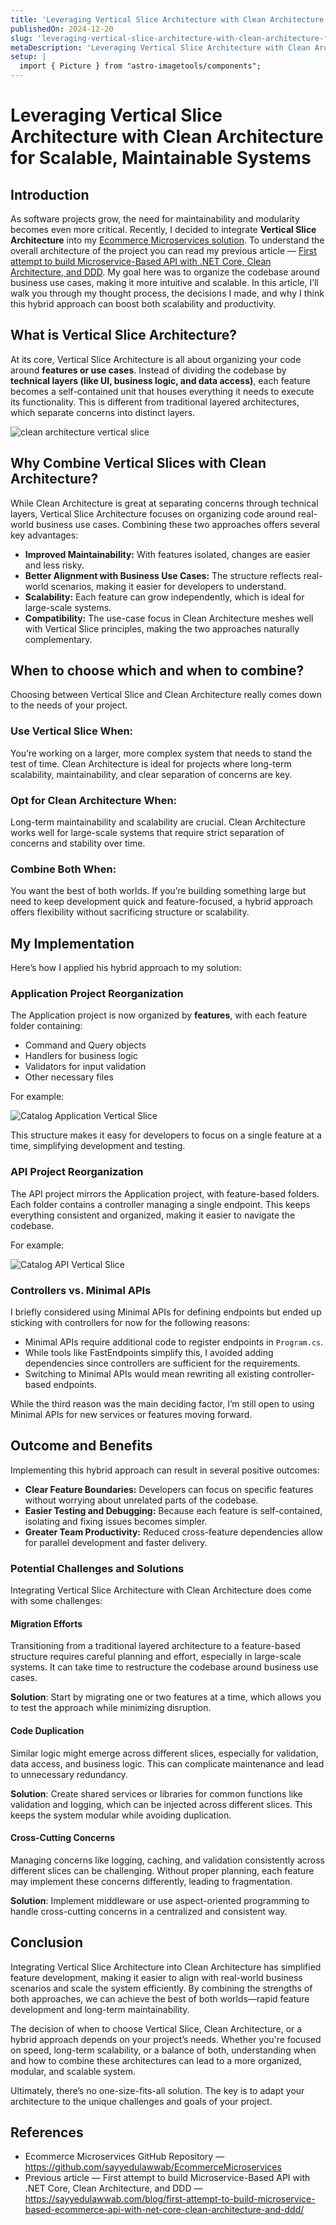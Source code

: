 ```yaml
---
title: 'Leveraging Vertical Slice Architecture with Clean Architecture for Scalable, Maintainable Systems'
publishedOn: 2024-12-20
slug: 'leveraging-vertical-slice-architecture-with-clean-architecture-for-scalable-maintainable-systems'
metaDescription: 'Leveraging Vertical Slice Architecture with Clean Architecture for Scalable, Maintainable Systems'
setup: |
  import { Picture } from "astro-imagetools/components";
---
```


# Leveraging Vertical Slice Architecture with Clean Architecture for Scalable, Maintainable Systems

## Introduction

As software projects grow, the need for maintainability and modularity becomes even more critical. Recently, I decided to integrate **Vertical Slice Architecture** into my <a href="https://github.com/sayyedulawwab/EcommerceMicroservices" target="_blank">Ecommerce Microservices solution</a>. To understand the overall architecture of the project you can read my previous article — <a href="https://sayyedulawwab.com/blog/first-attempt-to-build-microservice-based-ecommerce-api-with-net-core-clean-architecture-and-ddd/" target="_blank">First attempt to build Microservice-Based API with .NET Core, Clean Architecture, and DDD</a>. My goal here was to organize the codebase around business use cases, making it more intuitive and scalable. In this article, I’ll walk you through my thought process, the decisions I made, and why I think this hybrid approach can boost both scalability and productivity.

## What is Vertical Slice Architecture?

At its core, Vertical Slice Architecture is all about organizing your code around **features or use cases**. Instead of dividing the codebase by **technical layers (like UI, business logic, and data access)**, each feature becomes a self-contained unit that houses everything it needs to execute its functionality. This is different from traditional layered architectures, which separate concerns into distinct layers.

![clean architecture vertical slice](./attachments/clean-architecture-vertical-slice-676439436144b.webp)

## Why Combine Vertical Slices with Clean Architecture?

While Clean Architecture is great at separating concerns through technical layers, Vertical Slice Architecture focuses on organizing code around real-world business use cases. Combining these two approaches offers several key advantages:

- **Improved Maintainability:** With features isolated, changes are easier and less risky.
- **Better Alignment with Business Use Cases:** The structure reflects real-world scenarios, making it easier for developers to understand.
- **Scalability:** Each feature can grow independently, which is ideal for large-scale systems.
- **Compatibility:** The use-case focus in Clean Architecture meshes well with Vertical Slice principles, making the two approaches naturally complementary.

## When to choose which and when to combine?

Choosing between Vertical Slice and Clean Architecture really comes down to the needs of your project.

### Use Vertical Slice When:

You’re working on a larger, more complex system that needs to stand the test of time. Clean Architecture is ideal for projects where long-term scalability, maintainability, and clear separation of concerns are key.

### Opt for Clean Architecture When:

Long-term maintainability and scalability are crucial. Clean Architecture works well for large-scale systems that require strict separation of concerns and stability over time.

### Combine Both When:

You want the best of both worlds. If you’re building something large but need to keep development quick and feature-focused, a hybrid approach offers flexibility without sacrificing structure or scalability.

## My Implementation

Here’s how I applied his hybrid approach to my solution:

### Application Project Reorganization

The Application project is now organized by **features**, with each feature folder containing:

- Command and Query objects
- Handlers for business logic
- Validators for input validation
- Other necessary files

For example:

![Catalog Application Vertical Slice](./attachments/catalog-application-vertical-slice-6764394291786.webp)

This structure makes it easy for developers to focus on a single feature at a time, simplifying development and testing.

### API Project Reorganization

The API project mirrors the Application project, with feature-based folders. Each folder contains a controller managing a single endpoint. This keeps everything consistent and organized, making it easier to navigate the codebase.

For example:

![Catalog API Vertical Slice](./attachments/catalog-api-vertical-slice-67643942a1767.webp)

### Controllers vs. Minimal APIs

I briefly considered using Minimal APIs for defining endpoints but ended up sticking with controllers for now for the following reasons:

- Minimal APIs require additional code to register endpoints in `Program.cs`.
- While tools like FastEndpoints simplify this, I avoided adding dependencies since controllers are sufficient for the requirements.
- Switching to Minimal APIs would mean rewriting all existing controller-based endpoints.

While the third reason was the main deciding factor, I’m still open to using Minimal APIs for new services or features moving forward.

## Outcome and Benefits

Implementing this hybrid approach can result in several positive outcomes:

- **Clear Feature Boundaries:** Developers can focus on specific features without worrying about unrelated parts of the codebase.
- **Easier Testing and Debugging:** Because each feature is self-contained, isolating and fixing issues becomes simpler.
- **Greater Team Productivity:** Reduced cross-feature dependencies allow for parallel development and faster delivery.

### Potential Challenges and Solutions

Integrating Vertical Slice Architecture with Clean Architecture does come with some challenges:

#### Migration Efforts

Transitioning from a traditional layered architecture to a feature-based structure requires careful planning and effort, especially in large-scale systems. It can take time to restructure the codebase around business use cases.

**Solution**: Start by migrating one or two features at a time, which allows you to test the approach while minimizing disruption.

#### Code Duplication

Similar logic might emerge across different slices, especially for validation, data access, and business logic. This can complicate maintenance and lead to unnecessary redundancy.

**Solution**: Create shared services or libraries for common functions like validation and logging, which can be injected across different slices. This keeps the system modular while avoiding duplication.

#### Cross-Cutting Concerns

Managing concerns like logging, caching, and validation consistently across different slices can be challenging. Without proper planning, each feature may implement these concerns differently, leading to fragmentation.

**Solution**: Implement middleware or use aspect-oriented programming to handle cross-cutting concerns in a centralized and consistent way.

## Conclusion

Integrating Vertical Slice Architecture into Clean Architecture has simplified feature development, making it easier to align with real-world business scenarios and scale the system efficiently. By combining the strengths of both approaches, we can achieve the best of both worlds—rapid feature development and long-term maintainability.

The decision of when to choose Vertical Slice, Clean Architecture, or a hybrid approach depends on your project’s needs. Whether you're focused on speed, long-term scalability, or a balance of both, understanding when and how to combine these architectures can lead to a more organized, modular, and scalable system.

Ultimately, there’s no one-size-fits-all solution. The key is to adapt your architecture to the unique challenges and goals of your project.

## References

<ul>
  <li class="break-words">
    Ecommerce Microservices GitHub Repository —
    <a href="https://github.com/sayyedulawwab/EcommerceMicroservices" target="_blank">
      https://github.com/sayyedulawwab/EcommerceMicroservices
    </a>
  </li>
  <li class="break-words">
    Previous article — First attempt to build Microservice-Based API with .NET Core, Clean Architecture, and DDD —
    <a href="https://sayyedulawwab.com/blog/first-attempt-to-build-microservice-based-ecommerce-api-with-net-core-clean-architecture-and-ddd/" target="_blank">
      https://sayyedulawwab.com/blog/first-attempt-to-build-microservice-based-ecommerce-api-with-net-core-clean-architecture-and-ddd/
    </a>
  </li>
</ul>
